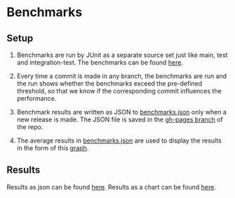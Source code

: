 # Benchmarks

## Setup

1. Benchmarks are run by JUnit as a separate source set just like main, test and integration-test. The benchmarks can be 
found [here](/src/benchmark/java/com/commercetools/sync/benchmark).

2. Every time a commit is made in any branch, the benchmarks are run and the run shows whether the benchmarks exceed the
pre-defined threshold, so that we know if the corresponding commit influences the performance.

3. Benchmark results are written as JSON to 
[benchmarks.json](https://commercetools.github.io/commercetools-sync-java/benchmarks/benchmarks.json) only when a 
new release is made. The JSON file is saved in the [gh-pages branch](https://github.com/commercetools/commercetools-sync-java/tree/gh-pages) 
of the repo.

4. The average results in [benchmarks.json](https://commercetools.github.io/commercetools-sync-java/benchmarks/benchmarks.json)
are used to display the results in the form of this [graph](https://commercetools.github.io/commercetools-sync-java/benchmarks/). 


## Results

Results as json can be found [here](https://commercetools.github.io/commercetools-sync-java/benchmarks/benchmarks.json).
Results as a chart can be found [here](https://commercetools.github.io/commercetools-sync-java/benchmarks/).
